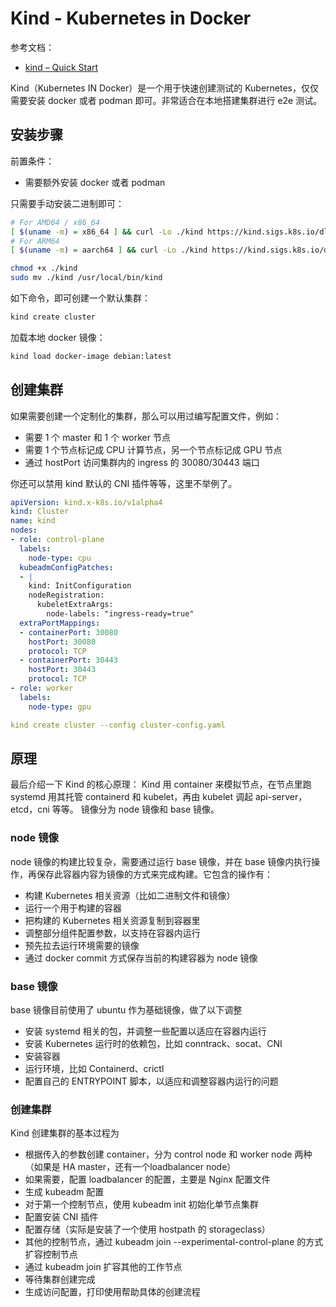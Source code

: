 
# Kind - Kubernetes in Docker
参考文档：

- [kind – Quick Start](https://kind.sigs.k8s.io/docs/user/quick-start/#installing-from-release-binaries)

Kind（Kubernetes IN Docker）是一个用于快速创建测试的 Kubernetes，仅仅需要安装 docker 或者 podman 即可。非常适合在本地搭建集群进行 e2e 测试。

## 安装步骤
前置条件：

- 需要额外安装 docker 或者 podman

只需要手动安装二进制即可：
```bash
# For AMD64 / x86_64
[ $(uname -m) = x86_64 ] && curl -Lo ./kind https://kind.sigs.k8s.io/dl/v0.20.0/kind-linux-amd64
# For ARM64
[ $(uname -m) = aarch64 ] && curl -Lo ./kind https://kind.sigs.k8s.io/dl/v0.20.0/kind-linux-arm64

chmod +x ./kind
sudo mv ./kind /usr/local/bin/kind
```
如下命令，即可创建一个默认集群：
```bash
kind create cluster
```
加载本地 docker 镜像：
```bash
kind load docker-image debian:latest
```

## 创建集群
如果需要创建一个定制化的集群，那么可以用过编写配置文件，例如：

- 需要 1 个 master 和 1 个 worker 节点
- 需要 1 个节点标记成 CPU 计算节点，另一个节点标记成 GPU 节点
- 通过 hostPort 访问集群内的 ingress 的 30080/30443 端口

你还可以禁用 kind 默认的 CNI 插件等等，这里不举例了。
```yaml
apiVersion: kind.x-k8s.io/v1alpha4
kind: Cluster
name: kind
nodes:
- role: control-plane
  labels:
    node-type: cpu
  kubeadmConfigPatches:
  - |
    kind: InitConfiguration
    nodeRegistration:
      kubeletExtraArgs:
        node-labels: "ingress-ready=true"
  extraPortMappings:
  - containerPort: 30080
    hostPort: 30080
    protocol: TCP
  - containerPort: 30443
    hostPort: 30443
    protocol: TCP
- role: worker
  labels:
    node-type: gpu
```
```yaml
kind create cluster --config cluster-config.yaml
```

## 原理
最后介绍一下 Kind 的核心原理：
Kind 用 container 来模拟节点，在节点里跑 systemd 用其托管 containerd 和 kubelet，再由 kubelet 调起 api-server，etcd，cni 等等。
镜像分为 node 镜像和 base 镜像。

### node 镜像
node 镜像的构建比较复杂，需要通过运行 base 镜像，并在 base 镜像内执行操作，再保存此容器内容为镜像的方式来完成构建。它包含的操作有：

- 构建 Kubernetes 相关资源（比如二进制文件和镜像）
- 运行一个用于构建的容器
- 把构建的 Kubernetes 相关资源复制到容器里
- 调整部分组件配置参数，以支持在容器内运行
- 预先拉去运行环境需要的镜像
- 通过 docker commit 方式保存当前的构建容器为 node 镜像

### base 镜像
base 镜像目前使用了 ubuntu 作为基础镜像，做了以下调整

- 安装 systemd 相关的包，并调整一些配置以适应在容器内运行
- 安装 Kubernetes 运行时的依赖包，比如 conntrack、socat、CNI
- 安装容器
- 运行环境，比如 Containerd、crictl
- 配置自己的 ENTRYPOINT 脚本，以适应和调整容器内运行的问题

### 创建集群
Kind 创建集群的基本过程为

- 根据传入的参数创建 container，分为 control node 和 worker node 两种（如果是 HA master，还有一个loadbalancer node）
- 如果需要，配置 loadbalancer 的配置，主要是 Nginx 配置文件
- 生成 kubeadm 配置 
- 对于第一个控制节点，使用 kubeadm init 初始化单节点集群
- 配置安装 CNI 插件
- 配置存储（实际是安装了一个使用 hostpath 的 storageclass）
- 其他的控制节点，通过 kubeadm join --experimental-control-plane 的方式扩容控制节点
- 通过 kubeadm join 扩容其他的工作节点
- 等待集群创建完成
- 生成访问配置，打印使用帮助具体的创建流程




